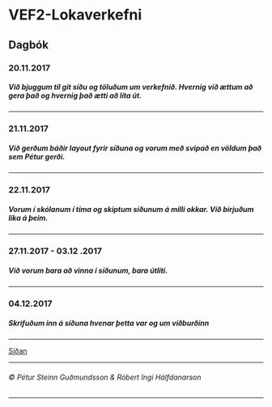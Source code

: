 # VEF2-Lokaverkefni

## Dagbók

### 20.11.2017
##### Við bjuggum til git síðu og töluðum um verkefnið. Hvernig við ættum að gera það og hvernig það ætti að líta út.
___
### 21.11.2017
##### Við gerðum báðir layout fyrir síðuna og vorum með svipað en völdum það sem Pétur gerði.
___
### 22.11.2017
##### Vorum í skólanum í tíma og skiptum síðunum á milli okkar. Við birjuðum líka á þeim.
___
### 27.11.2017 - 03.12 .2017
##### Við vorum bara að vinna í síðunum, bara útliti.
___
### 04.12.2017
##### Skrifuðum inn á síðuna hvenar þetta var og um viðburðinn
___
[Síðan](https://petursteinn.github.io/VEF2-Lokaverkefni/)
___
######  © Pétur Steinn Guðmundsson & Róbert Ingi Hálfdanarson
___

